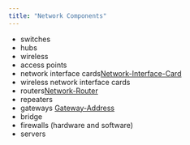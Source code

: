 ```yaml
---
title: "Network Components"
---
```

-  switches
-  hubs
-  wireless
-  access points
-   network interface cards[Network-Interface-Card](Others/Network-Interface-Card.md)
-  wireless network interface cards
-  routers[Network-Router](Others/Network-Router.md)
-  repeaters
-  gateways [Gateway-Address](Others/Gateway-Address.md)
-  bridge
-  firewalls (hardware and software)
-   servers